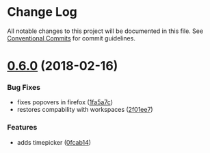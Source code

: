 # Change Log

All notable changes to this project will be documented in this file.
See [Conventional Commits](https://conventionalcommits.org) for commit guidelines.

<a name="0.6.0"></a>
# [0.6.0](https://github.com/aimed/hydrokit/compare/v0.5.0...v0.6.0) (2018-02-16)


### Bug Fixes

* fixes popovers in firefox ([1fa5a7c](https://github.com/aimed/hydrokit/commit/1fa5a7c))
* restores compability with workspaces ([2f01ee7](https://github.com/aimed/hydrokit/commit/2f01ee7))


### Features

* adds timepicker ([0fcab14](https://github.com/aimed/hydrokit/commit/0fcab14))
